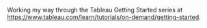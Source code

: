 Working my way through the Tableau Getting Started series at https://www.tableau.com/learn/tutorials/on-demand/getting-started.
